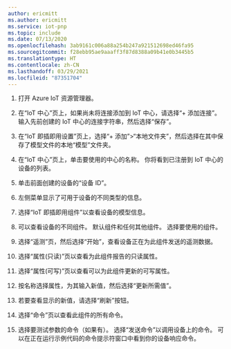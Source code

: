 ```yaml
---
author: ericmitt
ms.author: ericmitt
ms.service: iot-pnp
ms.topic: include
ms.date: 07/13/2020
ms.openlocfilehash: 3ab9161c006a88a254b247a921512698ed46fa95
ms.sourcegitcommit: f28ebb95ae9aaaff3f87d8388a09b41e0b3445b5
ms.translationtype: HT
ms.contentlocale: zh-CN
ms.lasthandoff: 03/29/2021
ms.locfileid: "87351704"
---
```

1. 打开 Azure IoT 资源管理器。

1. 在“IoT 中心”页上，如果尚未将连接添加到 IoT 中心，请选择“+ 添加连接”。 输入先前创建的 IoT 中心的连接字符串，然后选择“保存”。

1. 在“IoT 即插即用设置”页上，选择“+ 添加”>“本地文件夹”，然后选择在其中保存了模型文件的本地“模型”文件夹。

1. 在“IoT 中心”页上，单击要使用的中心的名称。 你将看到已注册到 IoT 中心的设备的列表。

1. 单击前面创建的设备的“设备 ID”。

1. 左侧菜单显示了可用于设备的不同类型的信息。

1. 选择“IoT 即插即用组件”以查看设备的模型信息。

1. 可以查看设备的不同组件。 默认组件和任何其他组件。 选择要使用的组件。

1. 选择“遥测”页，然后选择“开始”，查看设备正在为此组件发送的遥测数据。

1. 选择“属性(只读)”页以查看为此组件报告的只读属性。

1. 选择“属性(可写)”页以查看可以为此组件更新的可写属性。

1. 按名称选择属性，为其输入新值，然后选择“更新所需值”。

1. 若要查看显示的新值，请选择“刷新”按钮。

1. 选择“命令”页以查看此组件的所有命令。

1. 选择要测试参数的命令（如果有）。 选择“发送命令”以调用设备上的命令。 可以在正在运行示例代码的命令提示符窗口中看到你的设备响应命令。
